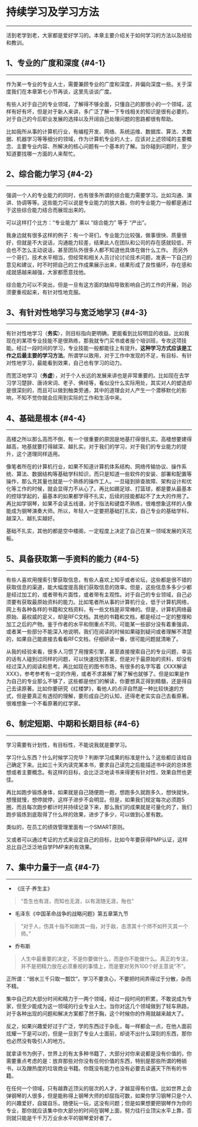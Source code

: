 # 持续学习及学习方法

---

活到老学到老，大家都是爱好学习的。本章主要介绍关于如何学习的方法以及经验和教训。

## 1、专业的广度和深度 {#4-1}

---

作为某一专业的专业人士，需要兼顾专业的广度和深度，并偏向深度一些。关于深度我们在本章第七小节再谈，这里先谈谈广度。

有些人对于自己的专业领域，了解得不够全面，只懂自己的那很小的一个领域，这样有好有坏，但是对于新人来讲，多广泛了解一下专线相关的知识是很有必要的，对于自己的今后职业发展的选择以及开阔自己处理问题的思路都很有帮助。

比如我所从事的计算机行业，有编程开发、网络、系统运维、数据库、算法、大数据、机器学习等等细分的领域，作为计算机专业的人士，应该对上述领域的主要概念、主要专业内容、所解决的核心问题有一个基本的了解。当你碰到问题时，至少知道要找哪一方面的人来帮忙。

## 2、综合能力学习 {#4-2}

---

强调一个人的专业能力的同时，也有很多所谓的综合能力需要学习。比如沟通、演讲、协调等等。这些能力可以说是专业能力的放大器，你的专业能力一般都是通过于这些综合能力结合而展现出来的。

可以这样打个比方：“专业能力” 乘以 “综合能力” 等于 “产出”。

我身边就有很多这样的例子：有一个哥们，专业能力比较强，做事很快、质量很好，但就是不大说话，沟通能力较差，结果此人在团队和公司的存在感就较低，开会也不怎么主动说话，甚至团队外很多人都不知道他具体在做什么工作。 而另外一个哥们，技术水平相当，但经常和相关人员讨论讨论技术问题，发表一下自己的意见和建议，时不时把自己的工作成果展示出来，结果形成了良性循环，存在感和成就感越来越强，大家都愿意找他。

综合能力可以不突出，但是一旦有这方面的缺陷导致影响自己的工作的开展，则必须要重视起来，有针对性地克服。

## 3、有针对性地学习与宽泛地学习 {#4-3}

---

有针对性地学习（**务实**），则目标指向更明确，更能看到比较明显的收益。比如我现在的某项专业技能不是很熟练，那我就专门买书或者报个培训班，专攻这项技能。经过一段时间的学习，专业技能一般都能往上有提升。**这种学习方式应该是工作之后最主要的学习方法**。所谓学以致用，对于工作中发现的不足，有目标、有针对性地学习，最能看到效果，自己也有学习的动力。

而宽泛地学习（**务虚**），对于个人长远的发展来讲也是非常重要的。比如现在去学习学习楚辞、唐诗宋词、老子、佛经等，看似没什么实际用处，其实对人的塑造却是很深刻的，而且可以做到触类旁通，其中的道理会对人产生一个潜移默化的影响，不知不觉你就会应用到实际的工作和生活中来。

## 4、基础是根本 {#4-4}

---

高楼之所以那么高而不倒，有一个很重要的原因是地基打得很扎实。高楼想要建得越高，地基就要打得越深、越扎实。对于我们的学习，对于我们的专业能力的提升，这个道理同样适用。

像笔者所在的计算机行业，如果不知道计算机体系结构、网络传输协议、操作系统、算法、数据结构等基础学科知识，而只是知道一些软件的安装、部署和配置等操作，那么充其量也就是一个熟练的操作工人。一旦碰到排查故障、架构设计和优化等工作的时候，就会显得力不从心了。再比如踢足球、打篮球，都是要从最基本的控球学起的，最基本的如果都学得不扎实，后续的技能都起不了太大的作用了。再比如学钢琴，如果不会读五线谱，对于指法和键盘不熟练，很难想象这样的人像能成为钢琴演奏大师。所以，年轻人一定要把基础打扎实，自己专业的基础学科，越深入、越扎实越好。

基础不扎实，其他的都是空中楼阁，一定程度上决定了自己在某一领域发展的天花板。

## 5、具备获取第一手资料的能力 {#4-5}

---

有些人喜欢用搜索引擎获取信息，有些人喜欢上知乎或者论坛，这些都是很不错的获取信息的渠道，能大幅度提高我们获取信息的效率。但是，这些信息多多少少都是经过加工的，或者带有片面性，或者带有主观性。对于自己的专业领域，自己必须要有获取最原始资料的能力。比如笔者所从事的计算机行业，低于计算机网络，网上有各种各样的书籍和文档资料，有一些文档是非常棒的。但是，计算机网络最原始、最权威的定义，却是RFC文档。其他的书籍和文档，都是经过一定的整理和加工之后的产物。鉴于作者的水平和侧重点不同，可能某一些部分没有着重强调，或者某一些部分不能深入地说明，我们在阅读的时候如果碰到疑问或者理解不清楚的，如果自己能直接去看看RFC文档，仔细研读一番，很可能问题就清晰了。

从我的经验来看，很多人习惯了用搜索引擎，甚至直接搜索自己的专业问题，幸运的话有人碰到过同样的问题，可以快速找到答案，但是对于最原始的资料，却没有经过深入的阅读和思考。再比如现在的图书市场，有很多的名字写着《XXX解读XXX》，参考参考有一定的作用，或者不求甚解了解了解也就够了。但是如果是作为自己的专业那么不够了，这些都是他们的解读，你要想真正得到精髓，还是得自己去读原著。比如你要研究《红楼梦》，看他人的点评自然是一种比较快速的方式，但是要真正有透彻的理解，要形成自己的认知，还得老老实实自己去看原著。很难想象一个不看原著的红学家。

## 6、制定短期、中期和长期目标 {#4-6}

---

学习需要有计划性，有目标性，不能说我就是要学习。

学习什么东西？什么时候学习完毕？判断学习成果的标准是什么？这些都应该给自己确定下来。比如三十天内读完某本书，要求自己读完之后能描述书中说的总体思想或者主要概念。有这样的目标，会比泛泛地读书来得更有针对性，效果自然也更佳。

再比如跑步锻炼身体，如果就是自己随便跑一跑，想跑多久就跑多久，想快就快，想慢就慢，想停就停，这样子进步不会明显。但是，如果我们规定每次必须跑5圈，而且每次跑步都计时并持续记录下来，那么我们的成果就是可量化的了，我们跑步锻炼到底取得了什么样的效果，进步了多少，可以做到心里有数。

类似的，在员工的绩效管理里面有一个SMART原则。

又或者可以通过考证的方式来设定自己的目标，比如今年要获得PMP认证，这样总比自己泛泛地自学PMP来的有效果。

## 7、集中力量于一点 {#4-7}

---

* 《庄子·养生主》

> “吾生也有涯，而知也无涯，以有涯随无涯，殆也”

* 毛泽东《中国革命战争的战略问题》第五章第九节

> “对于人，伤其十指不如断其一指，对于敌，击溃其十个师不如歼灭其一个师。”

* 乔布斯

> 人生中最重要的决定，不是你要做什么，而是你不能做什么。真正的专注，并不是把精力放在必须重视的事情上，而是要对另外100个好主意说“不”。

正所谓：“弱水三千只取一瓢饮”。学习不要贪心，不要把时间弄得过于分散，杂而不精。

集中自己的大部分时间和精力于一两个领域，经过一段时间的积累，不敢说成为专家，但至少能成为这一领域的行业专业人士。当你对这几个领域做到了轻车熟路，对于各种出现的问题和解决方案都了然于胸，这个时候你的作用就越来越大了。

反之，如果兴趣爱好过于广泛，学的东西过于杂乱，每一样都会一点，在他人面前炫耀一下是可以的，但是一旦到了专业人士面前，却说不出什么深刻的东西，那你也必然没有吸引人的地方。

就拿读书为例子，世界上的有太多种书籍了，大部分对你来说都是没有价值的，你需要重点考虑的是：放弃那些对你没有任何价值的东西，特别是那些所谓的畅销书，以及蹭热度的垃圾商业书籍。你既没有能力也没有必要去读遍天下所有的书籍。

在任何一个领域，只有越靠近顶尖的层次的人才，才越显得有价值。比如世界上会弹钢琴的人很多，但是能称得上钢琴大师的却屈指可数，如果你学习钢琴只是个人的兴趣爱好，自娱自乐，随便玩一玩，这没有问题；但是如果想要把钢琴作为你的专业，那你就应该集中你大部分的时间在钢琴上面，努力往行业顶尖水平上靠，否则就只能是千千万万业余水平的钢琴爱好者了。

